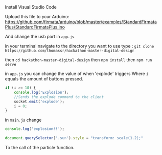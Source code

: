 Install Visual Studio Code

Upload this file to your Arduino:
https://github.com/firmata/arduino/blob/master/examples/StandardFirmataPlus/StandardFirmataPlus.ino

And change the usb port in `app.js`

in your terminal navigate to the directory you want to use
type : `git clone https://github.com/thomassr/hackathon-master-digital-design`

then `cd hackathon-master-digital-design`
then `npm install`
then `npm run serve`

in `app.js` you can change the value of when 'explode' triggers
Where `i` equals the amount of buttons pressed.
```javascript
if (i >= 10) {
    console.log('Explosion');
    //Sends the explode command to the client
    socket.emit('explode');
    i = 0;
}
```

in `main.js` change 	
```javascript
console.log('explosion!!');
	
document.querySelector('.sun').style = "transform: scale(1.2);"
```

To the call of the particle function.
